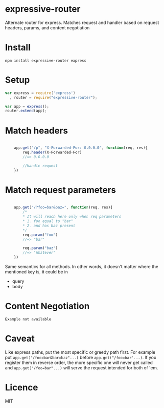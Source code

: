 expressive-router
=================

Alternate router for express. Matches request and handler based on request headers, params, and content negotiation

# Install
```
npm install expressive-router express
```

# Setup

```javascript
var express = require('express')
  , router = require("expressive-router");

var app = express();
router.extend(app);
```

# Match headers
```javascript

    app.get("/p", "X-Forwarded-For: 0.0.0.0", function(req, res){
        req.header(X-Forwarded-For) 
        //=> 0.0.0.0

        //handle request
    })
```

# Match request parameters

```javascript
    
    app.get("/?foo=bar&baz=", function(req, res){
        /*
        * It will reach here only when req parameters 
        * 1. foo equal to "bar"
        * 2. and has baz present
        */
        req.param("foo")
        //=> "bar"

        req.param("baz")
        //=> "Whatever"
    })
```
Same semantics for all methods. In other words, it doesn't matter where the mentioned key is, it could be in

* query
* body

# Content Negotiation
    Example not available

# Caveat
Like express paths, put the most specific or greedy path first.
For example put `app.get("/foo=bar&bar=baz"...)` before `app.get("/foo=bar"...)`. If you register them in reverse order, the more specific one will never get called and `app.get("/foo=bar"...)` will serve the request intended for both of 'em.

# Licence
MIT